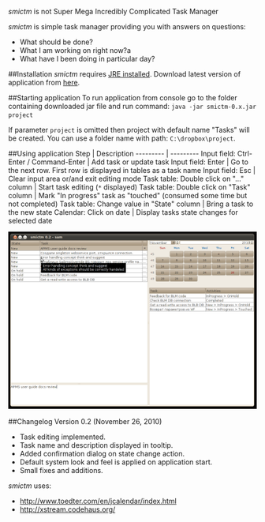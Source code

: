 *smictm* is not Super Mega Incredibly Complicated Task Manager

*smictm* is simple task manager providing you with answers on questions:
 * What should be done?
 * What I am working on right now?a
 * What have I been doing in particular day?

##Installation
*smictm* requires [JRE installed](http://www.oracle.com/technetwork/java/javase/downloads/index.html).
Download latest version of application from [here](http://code.google.com/p/smictm/downloads/list).

##Starting application
To run application from console go to the folder containing downloaded jar file and run command:
`java -jar smictm-0.x.jar project`

If parameter `project` is omitted then project with default name "Tasks" will be created. You can use a folder name with path: `C:\dropbox\project`.

##Using application
Step | Description
--------- | ---------
Input field: Ctrl-Enter / Command-Enter | Add task or update task
Input field: Enter | Go to the next row. First row is displayed in tables as a task name
Input field: Esc | Clear input area or/and exit editing mode
Task table: Double click on "..." column | Start task editing (`*` displayed)
Task table: Double click on "Task" column | Mark "In progress" task as "touched" (consumed some time but not completed)
Task table: Change value in "State" column | Bring a task to the new state
Calendar: Click on date | Display tasks state changes for selected date


![screenshot](https://raw.githubusercontent.com/sandlex/smictm/master/img/smictm-0.2.png)

##Changelog
Version 0.2 (November 26, 2010)
 * Task editing implemented.
 * Task name and description displayed in tooltip.
 * Added confirmation dialog on state change action.
 * Default system look and feel is applied on application start.
 * Small fixes and additions.

*smictm* uses:
 * http://www.toedter.com/en/jcalendar/index.html
 * http://xstream.codehaus.org/
